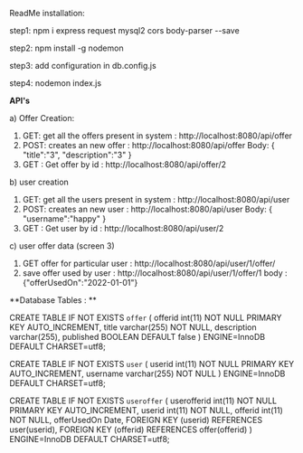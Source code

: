 ReadMe
installation:

step1: npm i express request mysql2 cors body-parser --save

step2:	npm install -g nodemon

step3: add configuration in db.config.js

step4: nodemon index.js





**API's**

a) Offer Creation:
1. GET:  get all the offers present in system :         http://localhost:8080/api/offer
2. POST: creates an new offer                 :         http://localhost:8080/api/offer
                                                        Body: {    "title":"3",    "description":"3"  }
3. GET  : Get offer by id                     :         http://localhost:8080/api/offer/2

b) user creation
1. GET:  get all the users present in system :         http://localhost:8080/api/user
2. POST: creates an new user                 :         http://localhost:8080/api/user
                                                        Body: {    "username":"happy"  }
3. GET  : Get user by id                     :         http://localhost:8080/api/user/2

c) user offer data (screen 3)
1. GET offer for particular user              :       http://localhost:8080/api/user/1/offer/    
2. save offer used by user                    :       http://localhost:8080/api/user/1/offer/1
                                                         body : {"offerUsedOn":"2022-01-01"}







**Database Tables : **

CREATE TABLE IF NOT EXISTS `offer` (
  offerid int(11) NOT NULL PRIMARY KEY AUTO_INCREMENT,
  title varchar(255) NOT NULL,
  description varchar(255),
  published BOOLEAN DEFAULT false
) ENGINE=InnoDB DEFAULT CHARSET=utf8;


CREATE TABLE IF NOT EXISTS `user` (
  userid int(11) NOT NULL PRIMARY KEY AUTO_INCREMENT,
  username varchar(255) NOT NULL
) ENGINE=InnoDB DEFAULT CHARSET=utf8;


CREATE TABLE IF NOT EXISTS `useroffer` (
  userofferid int(11) NOT NULL PRIMARY KEY AUTO_INCREMENT,
  userid int(11) NOT NULL,
  offerid int(11) NOT NULL,
  offerUsedOn Date,
  FOREIGN KEY (userid) REFERENCES user(userid),
  FOREIGN KEY (offerid) REFERENCES offer(offerid)
) ENGINE=InnoDB DEFAULT CHARSET=utf8;
